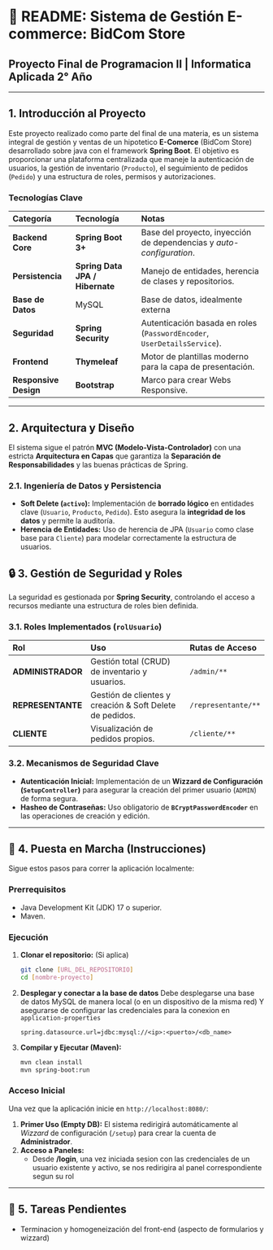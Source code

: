 # 📖 README: Sistema de Gestión E-commerce: BidCom Store
## Proyecto Final de Programacion II | Informatica Aplicada 2° Año
---
## 1. Introducción al Proyecto

Este proyecto realizado como parte del final de una materia, es un sistema integral de gestión y ventas de un hipotetico **E-Comerce** (BidCom Store) desarrollado sobre java con el framework **Spring Boot**. El objetivo es proporcionar una plataforma centralizada que maneje la autenticación de usuarios, la gestión de inventario (`Producto`), el seguimiento de pedidos (`Pedido`) y una estructura de roles, permisos y autorizaciones.

### Tecnologías Clave

| Categoría | Tecnología | Notas |
| :--- | :--- | :--- |
| **Backend Core** | **Spring Boot 3+** | Base del proyecto, inyección de dependencias y *auto-configuration*. |
| **Persistencia** | **Spring Data JPA / Hibernate** | Manejo de entidades, herencia de clases y repositorios. |
| **Base de Datos** | MySQL | Base de datos, idealmente externa |
| **Seguridad** | **Spring Security** | Autenticación basada en roles (`PasswordEncoder`, `UserDetailsService`). |
| **Frontend** | **Thymeleaf** | Motor de plantillas moderno para la capa de presentación. |
| **Responsive Design** | **Bootstrap** | Marco para crear Webs Responsive. |

---

## 2. Arquitectura y Diseño 

El sistema sigue el patrón **MVC (Modelo-Vista-Controlador)** con una estricta **Arquitectura en Capas** que garantiza la **Separación de Responsabilidades** y las buenas prácticas de Spring.

### 2.1. Ingeniería de Datos y Persistencia

* **Soft Delete (`activo`):** Implementación de **borrado lógico** en entidades clave (`Usuario`, `Producto`, `Pedido`). Esto asegura la **integridad de los datos** y permite la auditoría.
* **Herencia de Entidades:** Uso de herencia de JPA (`Usuario` como clase base para `Cliente`) para modelar correctamente la estructura de usuarios.

## 🔒 3. Gestión de Seguridad y Roles

La seguridad es gestionada por **Spring Security**, controlando el acceso a recursos mediante una estructura de roles bien definida.

### 3.1. Roles Implementados (`rolUsuario`)

| Rol | Uso | Rutas de Acceso |
| :--- | :--- | :--- |
| **ADMINISTRADOR** | Gestión total (CRUD) de inventario y usuarios. | `/admin/**` |
| **REPRESENTANTE** | Gestión de clientes y creación & Soft Delete de pedidos. | `/representante/**` |
| **CLIENTE** | Visualización de pedidos propios. | `/cliente/**` |

### 3.2. Mecanismos de Seguridad Clave

* **Autenticación Inicial:** Implementación de un **Wizzard de Configuración (`SetupController`)** para asegurar la creación del primer usuario (`ADMIN`) de forma segura.
* **Hasheo de Contraseñas:** Uso obligatorio de **`BCryptPasswordEncoder`** en las operaciones de creación y edición.

---

## 🚀 4. Puesta en Marcha (Instrucciones)

Sigue estos pasos para correr la aplicación localmente:

### Prerrequisitos

* Java Development Kit (JDK) 17 o superior.
* Maven.

### Ejecución

1.  **Clonar el repositorio:** (Si aplica)
    ```bash
    git clone [URL_DEL_REPOSITORIO]
    cd [nombre-proyecto]
    ```
2.  **Desplegar y conectar a la base de datos**
    Debe desplegarse una base de datos MySQL de manera local (o en un dispositivo de la misma red)
    Y asegurarse de configurar las credenciales para la conexion en `application-properties`

    `spring.datasource.url=jdbc:mysql://<ip>:<puerto>/<db_name>`
    
3.  **Compilar y Ejecutar (Maven):**
    ```bash
    mvn clean install
    mvn spring-boot:run
    ```

### Acceso Inicial

Una vez que la aplicación inicie en `http://localhost:8080/`:

1.  **Primer Uso (Empty DB):** El sistema redirigirá automáticamente al *Wizzard* de configuración (`/setup`) para crear la cuenta de **Administrador**.
2.  **Acceso a Paneles:**
    * Desde **/login**, una vez iniciada sesion con las credenciales de un usuario existente y activo, se nos redirigira al panel correspondiente segun su rol

---

## 📝 5. Tareas Pendientes

* Terminacion y homogeneización del front-end (aspecto de formularios y wizzard)
